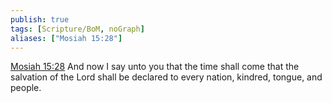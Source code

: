 ```yaml
---
publish: true
tags: [Scripture/BoM, noGraph]
aliases: ["Mosiah 15:28"]
---
```

[Mosiah 15:28](https://churchofjesuschrist.org/study/scriptures/bofm/mosiah/15?lang=eng&id=p28#p28) And now I say unto you that the time shall come that the salvation of the Lord shall be declared to every nation, kindred, tongue, and people.
